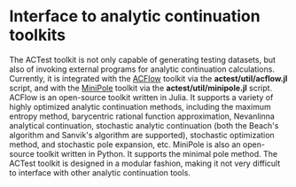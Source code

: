 # Interface to analytic continuation toolkits

The ACTest toolkit is not only capable of generating testing datasets, but also of invoking external programs for analytic continuation calculations. Currently, it is integrated with the [ACFlow](https://github.com/huangli712/ACFlow) toolkit via the **actest/util/acflow.jl** script, and with the [MiniPole](https://github.com/Green-Phys/MiniPole) toolkit via the **actest/util/minipole.jl** script. ACFlow is an open-source toolkit written in Julia. It supports a variety of highly optimized analytic continuation methods, including the maximum entropy method, barycentric rational function approximation, Nevanlinna analytical continuation, stochastic analytic continuation (both the Beach's algorithm and Sanvik's algorithm are supported), stochastic optimization method, and stochastic pole expansion, etc. MiniPole is also an open-source toolkit written in Python. It supports the minimal pole method. The ACTest toolkit is designed in a modular fashion, making it not very difficult to interface with other analytic continuation tools.
